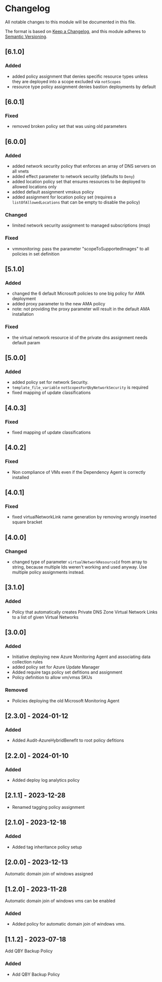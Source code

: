 # Changelog

All notable changes to this module will be documented in this file.

The format is based on [Keep a Changelog](https://keepachangelog.com/en/1.1.0/),
and this module adheres to [Semantic Versioning](https://semver.org/spec/v2.0.0.html).

## [6.1.0]

### Added

- added policy assignment that denies specific resource types unless they are deployed into a scope excluded via `notScopes`
- resource type policy assignment denies bastion deployments by default

## [6.0.1]
### Fixed
- removed broken policy set that was using old parameters

## [6.0.0]

### Added
- added network security policy that enforces an array of DNS servers on all vnets
- added effect parameter to network security (defaults to `Deny`)
- added location policy set that ensures resources to be deployed to allowed locations only
- added default assignment vmskus policy
- added assignment for location policy set (requires a `listOfAllowedLocations` that can be empty to disable the policy)

### Changed
- limited network security assignment to managed subscriptions (msp)

### Fixed

- vmmonitoring: pass the parameter "scopeToSupportedImages" to all policies in set definition

## [5.1.0]

### Added
- changed the 6 default Microsoft policies to one big policy for AMA deployment
- added proxy parameter to the new AMA policy
- note: not providing the proxy parameter will result in the default AMA installation

### Fixed
- the virtual network resource id of the private dns assignment needs default param

## [5.0.0]

### Added

- added policy set for network Security. 
- `template_file_variable` `notScopesForQbyNetworkSecurity` is required
- fixed mapping of update classifications

## [4.0.3]

### Fixed

- fixed mapping of update classifications

## [4.0.2]

### Fixed

- Non compliance of VMs even if the Dependency Agent is correctly installed

## [4.0.1]

### Fixed

- fixed virtualNetworkLink name generation by removing wrongly inserted square bracket


## [4.0.0]

### Changed

- changed type of parameter `virtualNetworkResourceId` from array to string, because multiple Ids weren't working and used anyway. Use multiple policy assignments instead.

## [3.1.0]

### Added

- Policy that automatically creates Private DNS Zone Virtual Network Links to a list of given Virtual Networks

## [3.0.0]

### Added

- Initiative deploying new Azure Monitoring Agent and associating data collection rules
- added policy set for Azure Update Manager
- Added require tags policy set defitions and assignment
- Policy definition to allow vm/vmss SKUs

### Removed

- Policies deploying the old Microsoft Monitoring Agent

## [2.3.0] - 2024-01-12

### Added

- Added Audit-AzureHybridBenefit to root policy defitions

## [2.2.0] - 2024-01-10

### Added

- Added deploy log analytics policy

## [2.1.1] - 2023-12-28

- Renamed tagging policy assignment

## [2.1.0] - 2023-12-18

### Added

- Added tag inheritance policy setup

## [2.0.0] - 2023-12-13

Automatic domain join of windows assigned

## [1.2.0] - 2023-11-28

Automatic domain join of windows vms can be enabled

### Added

- Added policy for automatic domain join of windows vms.

## [1.1.2] - 2023-07-18

Add QBY Backup Policy

### Added

- Add QBY Backup Policy

